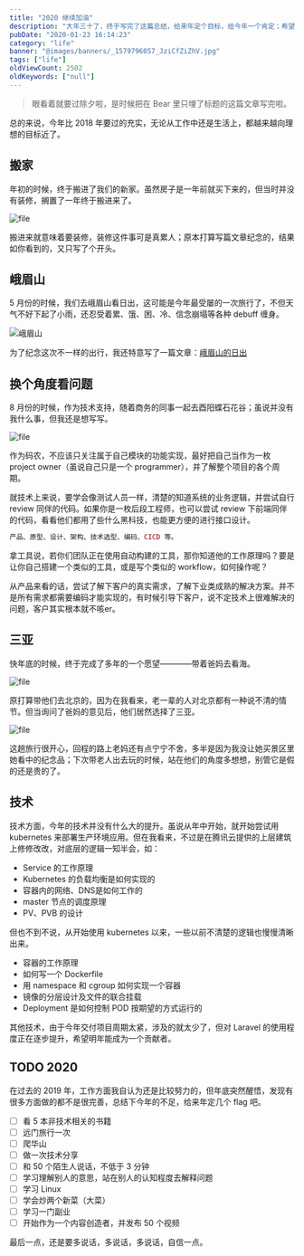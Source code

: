 ```yaml
---
title: "2020 继续加油"
description: "大年三十了，终于写完了这篇总结，给来年定个目标，给今年一个肯定；希望以后的每年都有总结可写，有美好的故事发送，加油！"
pubDate: "2020-01-23 16:14:23"
category: "life"
banner: "@images/banners/_1579796057_JziCfZiZhV.jpg"
tags: ["life"]
oldViewCount: 2502
oldKeywords: ["null"]
---
```


> 眼看着就要过除夕啦，是时候把在 Bear 里只埋了标题的这篇文章写完啦。

总的来说，今年比 2018 年要过的充实，无论从工作中还是生活上，都越来越向理想的目标近了。

## 搬家

年初的时候，终于搬进了我们的新家。虽然房子是一年前就买下来的，但当时并没有装修，搁置了一年终于搬进来了。

![file](https://images.godruoyi.com/services/202001/23/_1579795650_lYwRR1LN5D.png)

搬进来就意味着要装修，装修这件事可是真累人；原本打算写篇文章纪念的，结果如你看到的，又只写了个开头。

## 峨眉山

5 月份的时候，我们去峨眉山看日出，这可能是今年最受屡的一次旅行了，不但天气不好下起了小雨，还忍受着累、饿、困、冷、信念崩塌等各种 debuff 缠身。

![峨眉山](https://images.godruoyi.com/services/201905/22/_1558528125_LN0WQoeMqm.jpeg)

为了纪念这次不一样的出行，我还特意写了一篇文章：[峨眉山的日出](https://godruoyi.com/services/emei-out)

## 换个角度看问题

8 月份的时候，作为技术支持，随着商务的同事一起去酉阳蝶石花谷；虽说并没有我什么事，但我还是想写写。

![file](https://images.godruoyi.com/services/202001/23/_1579795743_PXHMjaJvrK.png)

作为码农，不应该只关注属于自己模块的功能实现，最好把自己当作为一枚 project owner（虽说自己只是一个 programmer），并了解整个项目的各个周期。

就技术上来说，要学会像测试人员一样，清楚的知道系统的业务逻辑，并尝试自行 review 同伴的代码。如果你是一枚后段工程师，也可以尝试 review 下前端同伴的代码，看看他们都用了些什么黑科技，也能更方便的进行接口设计。

```php
产品、原型、设计、架构、技术选型、编码、CICD 等。
```

拿工具说，若你们团队正在使用自动构建的工具，那你知道他的工作原理吗？要是让你自己搭建一个类似的工具，或是写个类似的 workflow，如何操作呢？

从产品来看的话，尝试了解下客户的真实需求，了解下业类成熟的解决方案。并不是所有需求都需要编码才能实现的，有时候引导下客户，说不定技术上很难解决的问题，客户其实根本就不咳er。

## 三亚

快年底的时候，终于完成了多年的一个愿望————带着爸妈去看海。

![file](https://images.godruoyi.com/services/202001/23/_1579795751_6xINeZajzX.png)

原打算带他们去北京的，因为在我看来，老一辈的人对北京都有一种说不清的情节。但当询问了爸妈的意见后，他们居然选择了三亚。

![file](https://images.godruoyi.com/services/202001/23/_1579795842_e9xwGRBs86.png)

这趟旅行很开心，回程的路上老妈还有点宁宁不舍，多半是因为我没让她买景区里她看中的纪念品；下次带老人出去玩的时候，站在他们的角度多想想，别管它是假的还是贵的了。

## 技术

技术方面，今年的技术并没有什么大的提升。虽说从年中开始，就开始尝试用 kubernetes 来部署生产环境应用。但在我看来，不过是在腾讯云提供的上层建筑上修修改改，对底层的逻辑一知半会，如：

- Service 的工作原理
- Kubernetes 的负载均衡是如何实现的
- 容器内的网络、DNS是如何工作的
- master 节点的调度原理
- PV、PVB 的设计

但也不到不说，从开始使用 kubernetes 以来，一些以前不清楚的逻辑也慢慢清晰出来。

- 容器的工作原理
- 如何写一个 Dockerfile
- 用 namespace 和 cgroup 如何实现一个容器
- 镜像的分层设计及文件的联合挂载
- Deployment 是如何控制 POD 按期望的方式运行的

其他技术，由于今年交付项目周期太紧，涉及的就太少了，但对 Laravel 的使用程度正在逐步提升，希望明年能成为一个贡献者。

## TODO 2020

在过去的 2019 年，工作方面我自认为还是比较努力的，但年底突然醒悟，发现有很多方面做的都不是很完善，总结下今年的不足，给来年定几个 flag 吧。

- [ ] 看 5 本非技术相关的书籍
- [ ] 远门旅行一次
- [ ] 爬华山
- [ ] 做一次技术分享
- [ ] 和 50 个陌生人说话，不低于 3 分钟
- [ ] 学习理解别人的意思，站在别人的认知程度去解释问题
- [ ] 学习 Linux
- [ ] 学会炒两个新菜（大菜）
- [ ] 学习一门副业
- [ ] 开始作为一个内容创造者，并发布 50 个视频

最后一点，还是要多说话，多说话，多说话，自信一点。
